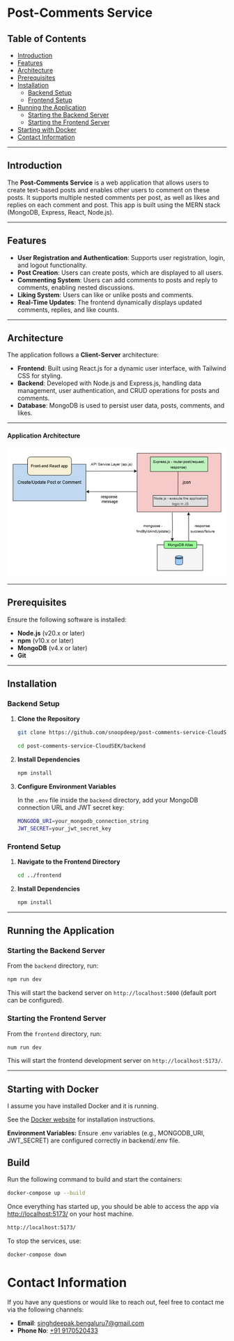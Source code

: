 # Post-Comments Service

## Table of Contents

- [Introduction](#introduction)
- [Features](#features)
- [Architecture](#architecture)
- [Prerequisites](#prerequisites)
- [Installation](#installation)
  - [Backend Setup](#backend-setup)
  - [Frontend Setup](#frontend-setup)
- [Running the Application](#running-the-application)
  - [Starting the Backend Server](#starting-the-backend-server)
  - [Starting the Frontend Server](#starting-the-frontend-server)
- [Starting with Docker](#starting-with-docker)
- [Contact Information](#contact-information)

---

## Introduction

The **Post-Comments Service** is a web application that allows users to create text-based posts and enables other users to comment on these posts. It supports multiple nested comments per post, as well as likes and replies on each comment and post. This app is built using the MERN stack (MongoDB, Express, React, Node.js).

---

## Features

- **User Registration and Authentication**: Supports user registration, login, and logout functionality.
- **Post Creation**: Users can create posts, which are displayed to all users.
- **Commenting System**: Users can add comments to posts and reply to comments, enabling nested discussions.
- **Liking System**: Users can like or unlike posts and comments.
- **Real-Time Updates**: The frontend dynamically displays updated comments, replies, and like counts.

---

## Architecture

The application follows a **Client-Server** architecture:

- **Frontend**: Built using React.js for a dynamic user interface, with Tailwind CSS for styling.
- **Backend**: Developed with Node.js and Express.js, handling data management, user authentication, and CRUD operations for posts and comments.
- **Database**: MongoDB is used to persist user data, posts, comments, and likes.

---

#### Application Architecture

![Architecture Diagram](<./images/architecture.drawio%20(3).png> "Architecture Diagram")

---

## Prerequisites

Ensure the following software is installed:

- **Node.js** (v20.x or later)
- **npm** (v10.x or later)
- **MongoDB** (v4.x or later)
- **Git**

---

## Installation

### Backend Setup

1. **Clone the Repository**

   ```bash
   git clone https://github.com/snoopdeep/post-comments-service-CloudSEK.git
   ```

   ```bash
   cd post-comments-service-CloudSEK/backend
   ```

2. **Install Dependencies**

   ```bash
   npm install
   ```

3. **Configure Environment Variables**

   In the `.env` file inside the `backend` directory, add your MongoDB connection URL and JWT secret key:

   ```bash
   MONGODB_URI=your_mongodb_connection_string
   JWT_SECRET=your_jwt_secret_key
   ```

### Frontend Setup

1. **Navigate to the Frontend Directory**

   ```bash
   cd ../frontend
   ```

2. **Install Dependencies**

   ```bash
   npm install
   ```

---

## Running the Application

### Starting the Backend Server

From the `backend` directory, run:

```bash
npm run dev
```

This will start the backend server on `http://localhost:5000` (default port can be configured).

### Starting the Frontend Server

From the `frontend` directory, run:

```bash
num run dev
```

This will start the frontend development server on `http://localhost:5173/`.

---

## Starting with Docker

I assume you have installed Docker and it is running.

See the [Docker website](http://www.docker.io/gettingstarted/#h_installation) for installation instructions.

**Environment Variables:** Ensure .env variables (e.g., MONGODB_URI, JWT_SECRET) are configured correctly in backend/.env file.

## Build

Run the following command to build and start the containers:

```bash
docker-compose up --build
```

Once everything has started up, you should be able to access the app via [http://localhost:5173/](http://localhost:5173/) on your host machine.

```bash
http://localhost:5173/
```

To stop the services, use:

```bash
docker-compose down
```

# Contact Information

If you have any questions or would like to reach out, feel free to contact me via the following channels:

- **Email**: [singhdeepak.bengaluru7@gmail.com](mailto:singhdeepak.bengaluru7@gmail.com)
- **Phone No**: [+91 9170520433](9170520433)
